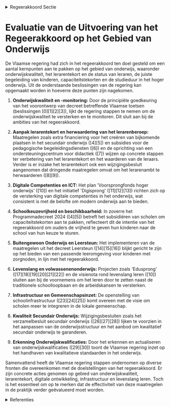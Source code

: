 

<details>
        <summary>Regeerakkoord Sectie </summary>
        <p>1.1 Uitdagingen en visie Excellent onderwijs is de belangrijkste hefboom om elk talent te ontwikkelen en om er als samen-leving collectief op vooruit te gaan. Vlaanderen moet onderwijs van internationale topkwaliteit aanbieden voor elke leerling, student of cursist. Afgelopen jaren werd ons onderwijs grondig hervormd. De zorgzame uitrol van recente hervor-mingen moet helpen om een nieuwe kwaliteits-cultuur in ons onderwijs tot stand te brengen. Hervormingen kunnen evenwel worden vervol-maakt, net zoals elke hervorming ook grondig wordt gemonitord en geëvalueerd met het oog op noodzakelijke bijsturingen. Op vijf grote uitdagingen wil deze Vlaamse regering een antwoord bieden: de onderwijskwali-teit, het lerarentekort en hun status, de juiste begeleiding van onze kinderen op de juiste plaats, het capaciteitstekort en de studieduur in ons hoger onderwijs. Een sterk Vlaams onderwijs heeft bij uitstek een sterk emanciperende kracht voor alle leerlingen. De ambitie om bij al onze leerlingen leerwinst te boeken staat dus voorop. Kwaliteitsvol onderwijs is hiervoor de sleutel. De beheersing van een rijke Nederlandse taal is daarbij essentieel. Kinderen die een taalachterstand hebben, laten we een taal-integratietraject volgen met desgevallend ook een taalbadklas zodat we leerachterstand en school-uitval vermijden en kinderen dus echt gelijke kansen geven. Maar evengoed zetten we in op de kennis van de moderne vreemde talen als troef. Met een Canon van Vlaanderen, dynamisch en samengesteld door een onafhankelijke en plura-listisch samengestelde wetenschappelijke commissie, gaan we complexloos om met wie we zijn en waar we vandaan komen. We blijven werken aan de opwaardering van het aspect kennis, naast vaardigheden, attitudes en persoonlijkheidsvorming. Met regelmatige, gestandaardiseerde, genor-meerde en gevalideerde net- en koepel-overschrijdende proeven en aangescherpte eind termen kunnen we leerlingen en ouders de garantie geven dat leerlingen ook daadwerkelijk over de nodige kennis en competenties zullen beschikken die bij dat diploma horen, ongeacht de school. De vrijheid van onderwijs blijft een belangrijk uitgangspunt. We geven vertrouwen en verant-woordelijkheid aan schoolteams en schoolbe-sturen. De overheid bepaalt wat de leerlingen moeten kennen en kunnen, de scholen en leer-krachten bepalen hoe ze dit pedagogisch reali-seren. Maar vrijheid is geen vrijblijvendheid. Scholen moeten excellent onderwijs aanbieden aan elke leerling en een correcte en doelgerichte besteding van de middelen garanderen. Mensen en middelen zijn vooral bedoeld voor onze kinderen en scholen, eerder dan voor overkoepe-lende structuren. Voor vele ouders en zelfs leerkrachten is momen-teel de huidige structuur van het Secundair Onderwijs ondoorzichtig. Door in alle scholen in Vlaanderen één overzichtelijke, eenvoudige en uniforme tabel te gebruiken, zorgen we voor een duidelijk aanbod van het eerste tot het laatste jaar. In het Secundair Onderwijs waken we erover dat het huidige aanbod van onderwijsvormen, ASO, TSO, KSO en BSO met de finaliteiten door-stroom, dubbele finaliteit en arbeidsmarkt gega-randeerd blijft en er geen brede eerste graad wordt uitgerold. Meer kwaliteit wil immers ook zeggen: in het lager onderwijs en bij aanvang van het secundair een bredere basisvorming, maar vervolgens zo snel mogelijk kiezen en bekwamen. Geen excellent onderwijs zonder excellente leerkrachten, leerkrachten die met kennis, passie en toewijding voor de klas staan. Het lerarentekort beantwoorden we door (o.a.) het lerarenberoep opnieuw aantrekkelijk te maken. Leerkrachten moeten de status krijgen die ze verdienen. Zij tekenen immers in belang-rijke mate mee verantwoordelijk voor de vorming van onze kinderen. Zij zijn het die elke dag het verschil maken. We leggen de focus op onderwijs in de klas, wat zich ook budgettair moet vertalen in een maximalisatie van de middelen voor personeel en werking in de klas. We streven naar maximale planlast vermindering en stappen af van de cultuur om alles te rapporteren. We herstellen het respect voor de leerkracht, voor de klassenraad en de directie. Lesgeven en vakkennis moeten centraal staan. Op die manier willen we leerkrachten meer eigenaar maken van hun job. De kwaliteit van de lerarenopleidingen zullen we sterk monitoren en waar nodig bijsturen. Ook onderzoeken we of we voor de lerarenopleiding een bindende toelatingsproef kunnen maken en of we maatregelen kunnen nemen die sneller leiden tot een duurzame aanstelling. Door het beter honoreren van anciënniteit voor nieuwe zij-instromers in knelpuntvakken, willen we meer nieuwe leerkrachten aantrekken én behouden. We geven ook maximaal vertrouwen en verant-woordelijkheid aan leraren, directies, schoolteams en lokale schoolbesturen. De ondersteuning van leerkrachten en directies in de dagelijkse klaspraktijk moet worden versterkt. We hervormen daarom de pedagogische begelei-dingsdiensten, zodat deze effectiever en effici-enter hun kerntaken kunnen opnemen. Betrokken ouders maken ook sterk onderwijs. We doen een beroep op de ouderlijke verantwoorde-lijkheid . Betrokken ouders bouwen actief mee aan de ideale leeromgeving die nodig is voor goede onderwijsprestaties. Zij stimuleren hun kinderen om het beste uit zichzelf te halen en binnen de school alle ontplooiingskansen te grijpen. Evenzeer moeten we ervoor zorgen dat onze kinderen de juiste begeleiding krijgen: de juiste plaats in de juiste school met de juiste omkade-ring. Het M-decreet schaffen we af en vervangen we door een echt begeleidingsdecreet voor kinderen met zorgnoden én hun leerkrachten. Daarmee geven we een pragmatische en realisti-sche invulling aan de begeleiding van kinderen met zorgnoden: gewoon onderwijs indien moge-lijk, buitengewoon onderwijs indien nodig. Het buitengewoon onderwijs blijft voor veel kinderen met speciale noden het meest geschikt om hen de best mogelijke omkadering te bieden. Capaciteitstekorten vormen een uitdaging. We willen eenvoudigweg dat ouders hun kinderen in de school van hun keuze kunnen laten school-lopen. Dat kan door extra te investeren in duur-zame en ecologische schoolgebouwen. De ‘dubbele contingentering’ – waarbij voorrang werd verleend enkel op basis van socio-economi-sche criteria- schaffen we ook in het basisonder-wijs af en in het secundair onderwijs versterken we de maximale schoolkeuzevrijheid voor de ouders. Een echte buurtschool moet bovendien het kloppend hart van de lokale gemeenschap zijn. De schoolinfrastructuur, zeker sportaccom-modatie en polyvalente zalen, moet open¬staan voor verenigingen uit de buurt. Ons hoger onderwijs scoort tot slot bijzonder sterk in internationaal perspectief. Die lijn willen we resoluut verderzetten. We stellen echter ook vast dat de flexibilisering van het hoger onderwijs te ver is doorgeschoten. Die moeten we terug-dringen in het belang van studenten, ouders en docenten. Studenten doen er alsmaar langer over om hun diploma te behalen of haken af. Studiejaren gaan verloren, samen met de middelen. Verplichte maar niet-bindende toelatingsproeven met aangepaste en snellere remediërings- of hero riënteringstrajecten vormen deel van de oplossing. Leren stopt niet nadat we de schoolpoort achter ons hebben dichtgeslagen. We willen een cultuur van levenslang leren. Zo richten we binnen de Vlaamse overheid een Platform Levenslang Leren binnen de beleidsdomeinen Werk en Onderwijs. </p>
        </details> 

# Evaluatie van de Uitvoering van het Regeerakkoord op het Gebied van Onderwijs

De Vlaamse regering had zich in het regeerakkoord ten doel gesteld om een aantal kernpunten aan te pakken op het gebied van onderwijs, waaronder onderwijskwaliteit, het lerarentekort en de status van leraren, de juiste begeleiding van kinderen, capaciteitstekorten en de studieduur in het hoger onderwijs. Uit de onderstaande beslissingen van de regering kan opgemaakt worden in hoeverre deze punten zijn nagekomen.

1. **Onderwijskwaliteit en -monitoring:** Door de principiële goedkeuring van het voorontwerp van decreet betreffende Vlaamse toetsen (beslissingen \[0\]\[1\]\[2\]\[3\]), lijkt de regering stappen te nemen om de onderwijskwaliteit te versterken en te monitoren. Dit sluit aan bij de ambities van het regeerakkoord.

2. **Aanpak lerarentekort en herwaardering van het lerarenberoep:** Maatregelen zoals extra financiering voor het creëren van bijkomende plaatsen in het secundair onderwijs (\[4\]\[5\]) en subsidies voor de pedagogische begeleidingsdiensten (\[6\]) en de oprichting van een ondersteuningscentrum voor didactiek (\[7\]) wijzen op concrete stappen ter verbetering van het lerarentekort en het waarderen van de leraars. Verder is er inzake het lerarentekort ook een wijzigingsbesluit aangenomen dat dringende maatregelen omvat om het lerarenambt te herwaarderen (\[8\]\[9\]).

3. **Digitale Competenties en ICT:** Het plan 'Voorsprongfonds hoger onderwijs' (\[10\]) en het initiatief 'Digisprong' (\[11\]\[12\]\[13\]) richten zich op de versterking van digitale competenties in het onderwijs, wat consistent is met de belofte om modern onderwijs aan te bieden.

4. **Schoolkeuzevrijheid en beschikbaarheid:** In zoverre het Programmadecreet 2024 (\[4\]\[5\]) betreft het subsidiëren van scholen om capaciteitstekorten aan te pakken, reflecteert dit de intentie van het regeerakkoord om ouders de vrijheid te geven hun kinderen naar de school van hun keuze te sturen.

5. **Buitengewoon Onderwijs en Leersteun:** Het implementeren van de maatregelen uit het decreet Leersteun (\[14\]\[15\]\[16\]) blijkt gericht te zijn op het bieden van een passende leeromgeving voor kinderen met zorgnoden, in lijn met het regeerakkoord.

6. **Levenslang en volwassenenonderwijs:** Projecten zoals 'Edusprong' (\[17\]\[18\]\[19\]\[20\]\[21\]\[22\]) en de visienota rond levenslang leren (\[10\]) sluiten aan bij de voornemens om het leren door te zetten naast de traditionele schoolloopbaan en de arbeidskansen te versterken.

7. **Infrastructuur en Gemeenschapsinzet:** De openstelling van schoolinfrastructuur (\[23\]\[24\]\[25\]) komt overeen met de visie om scholen meer te integreren in de lokale gemeenschap.

8. **Kwaliteit Secundair Onderwijs:** Wijzigingsbesluiten zoals het verzamelbesluit secundair onderwijs (\[26\]\[27\]\[28\]) lijken te voorzien in het aanpassen van de onderwijsstructuur en het aanbod om kwalitatief secundair onderwijs te garanderen.

9. **Erkenning Onderwijskwalificaties:** Door het erkennen en actualiseren van onderwijskwalificaties (\[29\]\[30\]) toont de Vlaamse regering inzet op het handhaven van kwalitatieve standaarden in het onderwijs.

Samenvattend heeft de Vlaamse regering stappen ondernomen op diverse fronten die overeenkomen met de doelstellingen van het regeerakkoord. Er zijn concrete acties genomen op gebied van onderwijskwaliteit, lerarentekort, digitale ontwikkeling, infrastructuur en levenslang leren. Toch is het essentieel om op te merken dat de effectiviteit van deze maatregelen in de praktijk verder geëvalueerd moet worden.

<details>
        <summary> Referenties</summary>
        **[\[0\]](http://themis.vlaanderen.be/id/nieuwsbrief-info/6358DD151EA6B745D23CC8AB)** : **(2022-10-28)** Voorontwerp decreet over Vlaamse toetsen in het onderwijs Voorontwerp van decreet over de Vlaamse toetsen in het onderwijs  Na adviezen van de VLOR, van de SERV en van de Vlaamse Toezichtcommissie voo... 

**[\[1\]](http://themis.vlaanderen.be/id/nieuwsbrief-info/62CD3B068E6C4430A88987E1)** : **(2022-07-15)** Voorontwerp decreet over Vlaamse toetsen in het onderwijs Voorontwerp van decreet over de Vlaamse toetsen in het onderwijs  De Vlaamse Regering  hecht haar principiële goedkeuring aan het voorontwerp ... 

**[\[2\]](http://themis.vlaanderen.be/id/nieuwsbrief-info/6228648C6BB7B593CFC1846F)** : **(2022-03-11)** Relancedecreet onderwijs Voorontwerp van decreet over de relancemaatregelen in het onderwijs  Na advies van de VLOR en van de SERV en na onderhandelingen met de sociale partners,  hecht  de Vlaamse Re... 

**[\[3\]](http://themis.vlaanderen.be/id/nieuwsbericht/63E390E82E929B312AB5D0EF)** : **(2023-02-10)** Ontwerpdecreet over Vlaamse toetsen in het onderwijs Ontwerpdecreet over de Vlaamse toetsen in het onderwijs  Na advies van de Raad van State hecht de Vlaamse Regering haar definitieve goedkeuring aan... 

**[\[4\]](http://themis.vlaanderen.be/id/nieuwsbericht/655386E48265E66451D4C9DD)** : **(2023-11-17)** Programmadecreet 2024: regeringsamendement onderwijs en vorming Ontwerp van amendement bij het decreet houdende bepalingen tot begeleiding van de begrotingsopmaak 2024  Na advies van de Raad van State... 

**[\[5\]](http://themis.vlaanderen.be/id/nieuwsbericht/653B606B9DAB6626D11E580F)** : **(2023-10-27)** Programmadecreet 2024: regeringsamendement onderwijs en vorming Voorontwerp van amendement bij het decreet houdende bepalingen tot begeleiding van de begrotingsopmaak 2024  De Vlaamse Regering keurt h... 

**[\[6\]](http://themis.vlaanderen.be/id/nieuwsbrief-info/632B08C85CD4B179BD87120F)** : **(2022-09-23)** Plan Vlaamse Veerkracht: subsidies pedagogische begeleidingsdiensten voor Edusprong-actie 'Gemeenschappelijk vrijstellingenkader voor (aanvullende) algemene vorming' Pedagogische begeleidingsdiensten:... 

**[\[7\]](http://themis.vlaanderen.be/id/nieuwsbericht/65781B19E2E2C9E5814C0109)** : **(2023-12-15)** Vlaamse Universiteiten en Hogescholen Raad (VLUHR): subsidie ondersteunen STEM-didactiek Ontwerpbesluit van de Vlaamse Regering voor een financiële ondersteuning van maximaal 2.200.000 euro aan de VLU... 

**[\[8\]](http://themis.vlaanderen.be/id/nieuwsbrief-info/6317048E9531BD6B9732C4E9)** : **(2022-09-09)** Uitvoering dringende maatregelen herwaardering lerarenambt basis- en secundair onderwijs Ontwerpbesluit van de Vlaamse Regering tot uitvoering van dringende maatregelen om het lerarenambt in het basis... 

**[\[9\]](http://themis.vlaanderen.be/id/nieuwsbrief-info/6228658F6BB7B593CFC18470)** : **(2022-03-11)** Uitvoering dringende maatregelen herwaardering lerarenambt basis- en secundair onderwijs Voorontwerp van besluit van de Vlaamse Regering tot uitvoering van dringende maatregelen om het lerarenambt in ... 

**[\[10\]](http://themis.vlaanderen.be/id/resource/002e88b0-4925-11ec-94bb-99a9d1e168fe)** : **(2021-02-26)** Plan Vlaamse Veerkracht: Visienota 'Voorsprongfonds hoger onderwijs' Visienota: “Voorsprongfonds hoger onderwijs”  In uitvoering van het relanceplan Vlaamse Veerkracht keurt de Vlaamse Regering het on... 

**[\[11\]](http://themis.vlaanderen.be/id/resource/28908eb0-4926-11ec-94bb-99a9d1e168fe)** : **(2020-12-11)** Visienota 'Digisprong: van achterstand naar voorsprong', ICT-plan voor een kwalitatief digitaal onderwijs ICT-plan voor een kwalitatief digitaal onderwijs in uitvoering van het relanceplan “Vlaamse ve... 

**[\[12\]](http://themis.vlaanderen.be/id/nieuwsbrief-info/6140997E364ED900080001D4)** : **(2021-09-17)** Plan Vlaamse Veerkracht: Toekenning extra ICT-middelen en verhoging aantal uur kinderverzorging Toekenning extra ICT-middelen en verhoging aantal uur kinderverzorging Voorontwerp van besluit van de Vl... 

**[\[13\]](http://themis.vlaanderen.be/id/nieuwsbrief-info/60D2F02B364ED90008000329)** : **(2021-06-25)** Plan Vlaamse Veerkracht: Kennis- en adviescentrum ‘Digisprong’ ten dienste van het onderwijsveld en aangepaste digitale leermiddelen Kennis- en adviescentrum ‘Digisprong’ ten dienste van het onderwijs... 

**[\[14\]](http://themis.vlaanderen.be/id/nieuwsbrief-info/63984B19C2B90D4571CF89E6)** : **(2022-12-16)** Decreet Leersteun: uitvoeringsbesluit bepalingen met betrekking tot de samenwerking tussen het gewoon en het buitengewoon onderwijs Ontwerpbesluit van de Vlaamse Regering tot professionalisering van h... 

**[\[15\]](http://themis.vlaanderen.be/id/nieuwsbericht/646CC3D38E8235823F6B8280)** : **(2023-05-26)** Referentiekader kwaliteitsvolle leersteun Ontwerpbesluit van de Vlaamse Regering tot vaststelling van het referentiekader kwaliteitsvolle leersteun  Het decreet over leersteun wil ervoor zorgen dat el... 

**[\[16\]](http://themis.vlaanderen.be/id/nieuwsbrief-info/62C42F5D8E6C4430A8897824)** : **(2022-07-08)** Voorontwerp van decreet Leersteun Voorontwerp van decreet over leersteun  De Vlaamse Regering  hecht haar principiële goedkeuring aan het voorontwerp van decreet over leersteun.  Het decreet omvat maa... 

**[\[17\]](http://themis.vlaanderen.be/id/nieuwsbrief-info/6374D14A34B8770AF8FDE92E)** : **(2022-11-18)** Plan Vlaamse Veerkracht: Uitvoering van de Vlaanderenbrede projecten van Edusprong Uitvoering van de Vlaanderenbrede projecten van Edusprong  In uitvoering van de visienota Edusprong 'Van achterstand ... 

**[\[18\]](http://themis.vlaanderen.be/id/resource/05c29aa0-4925-11ec-94bb-99a9d1e168fe)** : **(2021-02-12)** Plan Vlaamse Veerkracht: Visienota 'Edusprong voor volwassenen: het volwassenenonderwijs versterkt' Visienota ”Edusprong voor volwassenen: het volwassenonderwijs versterkt”  In uitvoering van het rela... 

**[\[19\]](http://themis.vlaanderen.be/id/nieuwsbrief-info/62C308098E6C4430A889732D)** : **(2022-07-08)** Plan Vlaamse Veerkracht: initiatieven leerloopbaanbegeleiding Edusprong Oproep voor leerloopbaanbegeleiding-initiatieven in het kader van Edusprong  In het kader van het relanceplan ‘Edusprong’ voor h... 

**[\[20\]](http://themis.vlaanderen.be/id/nieuwsbrief-info/63983455C2B90D4571CF8567)** : **(2022-12-16)** Plan Vlaamse Veerkracht: 6 miljoen euro subsidie voor stichting Leerpunt voor versterking brede basiszorg en verhoogde zorg in gewoon basis- en secundair onderwijs Leerpunt: subsidie brede basiszorg e... 

**[\[21\]](http://themis.vlaanderen.be/id/nieuwsbrief-info/6398338CC2B90D4571CF8548)** : **(2022-12-16)** Plan Vlaamse Veerkracht: opstartsubsidie stichting Leerpunt ter versterking van leraren in hun didactisch handelen Opstartsubsidie Leerpunt Ontwerpbesluit van de Vlaamse Regering ter ondersteuning van... 

**[\[22\]](http://themis.vlaanderen.be/id/nieuwsbrief-info/6374B0A534B8770AF8FDE91C)** : **(2022-11-18)** Voorontwerp van decreet Leersteun Voorontwerp van decreet over leersteun  Na adviezen van de VLOR, van de NOOZO (Vlaamse adviesraad handicap), van de Vlaamse Raad WVG, van de SERV, en van de Vlaamse T... 

**[\[23\]](http://themis.vlaanderen.be/id/nieuwsbericht/63ECAA692E929B312AB5DA1A)** : **(2023-02-17)** Voorontwerp van decreet Open Scholen Voorontwerp van decreet over open scholen  Na het advies van de VLOR hecht de Vlaamse Regering opnieuw haar principiële goedkeuring aan het voorontwerp van decreet... 

**[\[24\]](http://themis.vlaanderen.be/id/nieuwsbrief-info/63A17681DBF1CAE8110220B3)** : **(2022-12-23)** Voorontwerp van decreet Open Scholen Voorontwerp van decreet over open scholen  De Vlaamse Regering hecht haar principiële goedkeuring aan het voorontwerp van decreet over open scholen. Het decreet be... 

**[\[25\]](http://themis.vlaanderen.be/id/nieuwsbrief-info/6387581886124BBA17062CA0)** : **(2022-12-02)** Automatisering bewijslast 'leerling met een zorgthuis' Voorontwerp van besluit van de Vlaamse Regering tot wijziging van het besluit van de Vlaamse regering van 17 juni 1997 betreffende de personeelsf... 

**[\[26\]](http://themis.vlaanderen.be/id/resource/ca87c390-4927-11ec-94bb-99a9d1e168fe)** : **(2020-08-28)** Verzamelbesluit secundair onderwijs Voorontwerp van besluit van de Vlaamse Regering tot wijziging van diverse besluiten van de Vlaamse Regering over het secundair onderwijs en over de subsidiëring van... 

**[\[27\]](http://themis.vlaanderen.be/id/resource/17be0a60-4929-11ec-94bb-99a9d1e168fe)** : **(2020-06-12)** Verzamelbesluit secundair onderwijs Voorontwerp van besluit van de Vlaamse Regering tot wijziging van diverse besluiten van de Vlaamse Regering over het secundair onderwijs en over de subsidiëring van... 

**[\[28\]](http://themis.vlaanderen.be/id/nieuwsbrief-info/61FA49B0D5F0FAFA87AFA97F)** : **(2022-02-04)** Organisatie secundair onderwijs Voorontwerp van besluit van de Vlaamse Regering over de organisatie van het secundair onderwijs, wat leerlingen betreft  ​De Vlaamse Regering  hecht haar principiële go... 

**[\[29\]](http://themis.vlaanderen.be/id/nieuwsbrief-info/637C8F3434B8770AF8FDF214)** : **(2022-11-25)** Erkenning en actualisering onderwijskwalificaties secundair onderwijs: wijzigingsbesluit Voorontwerp van besluit van de Vlaamse Regering tot wijziging van het besluit van de Vlaamse Regering van 1 jun... 

**[\[30\]](http://themis.vlaanderen.be/id/nieuwsbrief-info/63BE9553D6588B87B5E5D021)** : **(2023-01-13)** Erkenning en actualisering onderwijskwalificaties secundair onderwijs: wijzigingsbesluit Ontwerpbesluit van de Vlaamse Regering tot wijziging van het besluit van de Vlaamse Regering van 1 juni 2018 ho... 
        </details> 

